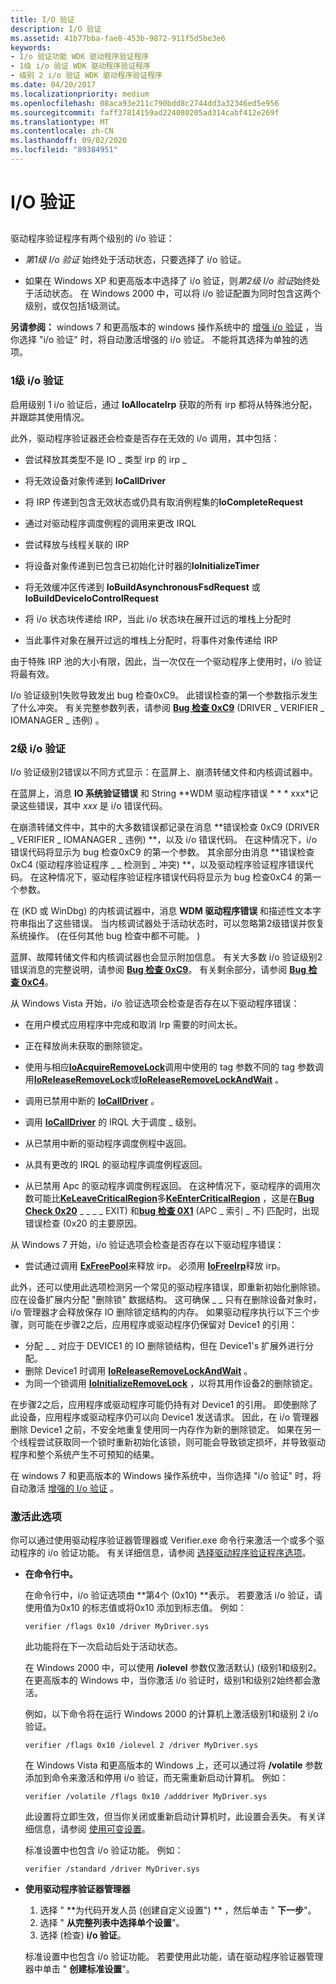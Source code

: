 ```yaml
---
title: I/O 验证
description: I/O 验证
ms.assetid: 41b77bba-fae8-453b-9872-911f5d5be3e6
keywords:
- I/o 验证功能 WDK 驱动程序验证程序
- 1级 i/o 验证 WDK 驱动程序验证程序
- 级别 2 i/o 验证 WDK 驱动程序验证程序
ms.date: 04/20/2017
ms.localizationpriority: medium
ms.openlocfilehash: 08aca93e211c790bdd8c2744dd3a32346ed5e956
ms.sourcegitcommit: faff37814159ad224080205ad314cabf412e269f
ms.translationtype: MT
ms.contentlocale: zh-CN
ms.lasthandoff: 09/02/2020
ms.locfileid: "89384951"
---
```

# <a name="io-verification"></a>I/O 验证


## <span id="ddk_i_o_verification_tools"></span><span id="DDK_I_O_VERIFICATION_TOOLS"></span>


驱动程序验证程序有两个级别的 i/o 验证：

-   *第1级 I/o 验证* 始终处于活动状态，只要选择了 i/o 验证。

-   如果在 Windows XP 和更高版本中选择了 i/o 验证，则*第2级 I/o 验证*始终处于活动状态。 在 Windows 2000 中，可以将 i/o 验证配置为同时包含这两个级别，或仅包括1级测试。

**另请参阅：** windows 7 和更高版本的 windows 操作系统中的 [增强 i/o 验证](enhanced-i-o-verification.md) ，当你选择 "i/o 验证" 时，将自动激活增强的 i/o 验证。 不能将其选择为单独的选项。

### <a name="span-idlevel_1_i_o_verificationspanspan-idlevel_1_i_o_verificationspanlevel-1-io-verification"></a><span id="level_1_i_o_verification"></span><span id="LEVEL_1_I_O_VERIFICATION"></span>1级 i/o 验证

启用级别 1 i/o 验证后，通过 **IoAllocateIrp** 获取的所有 irp 都将从特殊池分配，并跟踪其使用情况。

此外，驱动程序验证器还会检查是否存在无效的 i/o 调用，其中包括：

-   尝试释放其类型不是 IO \_ 类型 irp 的 irp \_

-   将无效设备对象传递到 **IoCallDriver**

-   将 IRP 传递到包含无效状态或仍具有取消例程集的**IoCompleteRequest**

-   通过对驱动程序调度例程的调用来更改 IRQL

-   尝试释放与线程关联的 IRP

-   将设备对象传递到已包含已初始化计时器的**IoInitializeTimer**

-   将无效缓冲区传递到 **IoBuildAsynchronousFsdRequest** 或 **IoBuildDeviceIoControlRequest**

-   将 i/o 状态块传递给 IRP，当此 i/o 状态块在展开过远的堆栈上分配时

-   当此事件对象在展开过远的堆栈上分配时，将事件对象传递给 IRP

由于特殊 IRP 池的大小有限，因此，当一次仅在一个驱动程序上使用时，i/o 验证将最有效。

I/o 验证级别1失败导致发出 bug 检查0xC9。 此错误检查的第一个参数指示发生了什么冲突。 有关完整参数列表，请参阅 [**Bug 检查 0xC9**](../debugger/bug-check-0xc9--driver-verifier-iomanager-violation.md) (DRIVER \_ VERIFIER \_ IOMANAGER \_ 违例) 。

### <a name="span-idlevel_2_i_o_verificationspanspan-idlevel_2_i_o_verificationspanlevel-2-io-verification"></a><span id="level_2_i_o_verification"></span><span id="LEVEL_2_I_O_VERIFICATION"></span>2级 i/o 验证

I/o 验证级别2错误以不同方式显示：在蓝屏上、崩溃转储文件和内核调试器中。

在蓝屏上，消息 **IO 系统验证错误** 和 String **WDM 驱动程序错误 * * * xxx*记录这些错误，其中 *xxx* 是 i/o 错误代码。

在崩溃转储文件中，其中的大多数错误都记录在消息 **错误检查 0xC9 (DRIVER \_ VERIFIER \_ IOMANAGER \_ 违例) **，以及 i/o 错误代码。 在这种情况下，i/o 错误代码将显示为 bug 检查0xC9 的第一个参数。 其余部分由消息 **错误检查 0xC4 (驱动程序验证程序 \_ \_ 检测到 \_ 冲突) **，以及驱动程序验证程序错误代码。 在这种情况下，驱动程序验证程序错误代码将显示为 bug 检查0xC4 的第一个参数。

在 (KD 或 WinDbg) 的内核调试器中，消息 **WDM 驱动程序错误** 和描述性文本字符串指出了这些错误。 当内核调试器处于活动状态时，可以忽略第2级错误并恢复系统操作。  (在任何其他 bug 检查中都不可能。 ) 

蓝屏、故障转储文件和内核调试器也会显示附加信息。 有关大多数 i/o 验证级别2错误消息的完整说明，请参阅 [**Bug 检查 0xC9**](../debugger/bug-check-0xc9--driver-verifier-iomanager-violation.md)。 有关剩余部分，请参阅 [**Bug 检查 0xC4**](../debugger/bug-check-0xc4--driver-verifier-detected-violation.md)。

从 Windows Vista 开始，i/o 验证选项会检查是否存在以下驱动程序错误：

-   在用户模式应用程序中完成和取消 Irp 需要的时间太长。

-   正在释放尚未获取的删除锁定。

-   使用与相应[**IoAcquireRemoveLock**](/windows-hardware/drivers/ddi/wdm/nf-wdm-ioacquireremovelock)调用中使用的 tag 参数不同的 tag 参数调用[**IoReleaseRemoveLock**](/windows-hardware/drivers/ddi/wdm/nf-wdm-ioreleaseremovelock)或[**IoReleaseRemoveLockAndWait**](/windows-hardware/drivers/ddi/wdm/nf-wdm-ioreleaseremovelockandwait) 。

-   调用已禁用中断的 [**IoCallDriver**](/windows-hardware/drivers/ddi/wdm/nf-wdm-iocalldriver) 。

-   调用 [**IoCallDriver**](/windows-hardware/drivers/ddi/wdm/nf-wdm-iocalldriver) 的 IRQL 大于调度 \_ 级别。

-   从已禁用中断的驱动程序调度例程中返回。

-   从具有更改的 IRQL 的驱动程序调度例程返回。

-   从已禁用 Apc 的驱动程序调度例程返回。 在这种情况下，驱动程序的调用次数可能比[**KeLeaveCriticalRegion**](/windows-hardware/drivers/ddi/ntddk/nf-ntddk-keleavecriticalregion)多[**KeEnterCriticalRegion**](/windows-hardware/drivers/ddi/ntddk/nf-ntddk-keentercriticalregion) ，这是在[**Bug Check 0x20**](../debugger/bug-check-0x20--kernel-apc-pending-during-exit.md) \_ \_ \_ \_ EXIT) 和[**bug 检查 0X1**](../debugger/bug-check-0x1--apc-index-mismatch.md) (APC \_ 索引 \_ 不) 匹配时，出现错误检查 (0x20 的主要原因。

从 Windows 7 开始，i/o 验证选项会检查是否存在以下驱动程序错误：

-   尝试通过调用 [**ExFreePool**](/windows-hardware/drivers/ddi/ntddk/nf-ntddk-exfreepool)来释放 irp。 必须用 [**IoFreeIrp**](/windows-hardware/drivers/ddi/wdm/nf-wdm-iofreeirp)释放 irp。

此外，还可以使用此选项检测另一个常见的驱动程序错误，即重新初始化删除锁。 应在设备扩展内分配 "删除锁" 数据结构。 这可确保 \_ \_ 只有在删除设备对象时，i/o 管理器才会释放保存 IO 删除锁定结构的内存。 如果驱动程序执行以下三个步骤，则可能在步骤2之后，应用程序或驱动程序仍保留对 Device1 的引用：

-   分配 \_ \_ 对应于 DEVICE1 的 IO 删除锁结构，但在 Device1's 扩展外进行分配。
-   删除 Device1 时调用 [**IoReleaseRemoveLockAndWait**](/windows-hardware/drivers/ddi/wdm/nf-wdm-ioreleaseremovelockandwait) 。
-   为同一个锁调用 [**IoInitializeRemoveLock**](/windows-hardware/drivers/ddi/wdm/nf-wdm-ioinitializeremovelock) ，以将其用作设备2的删除锁定。

在步骤2之后，应用程序或驱动程序可能仍持有对 Device1 的引用。 即使删除了此设备，应用程序或驱动程序仍可以向 Device1 发送请求。 因此，在 i/o 管理器删除 Device1 之前，不安全地重复使用同一内存作为新的删除锁定。 如果在另一个线程尝试获取同一个锁时重新初始化该锁，则可能会导致锁定损坏，并导致驱动程序和整个系统产生不可预知的结果。

在 windows 7 和更高版本的 Windows 操作系统中，当你选择 "i/o 验证" 时，将自动激活 [增强的 I/o 验证](enhanced-i-o-verification.md) 。

### <a name="span-idactivating_this_optionspanspan-idactivating_this_optionspanactivating-this-option"></a><span id="activating_this_option"></span><span id="ACTIVATING_THIS_OPTION"></span>激活此选项

你可以通过使用驱动程序验证器管理器或 Verifier.exe 命令行来激活一个或多个驱动程序的 i/o 验证功能。 有关详细信息，请参阅 [选择驱动程序验证程序选项](selecting-driver-verifier-options.md)。

-   **在命令行中。**

    在命令行中，i/o 验证选项由 **第4个 (0x10) **表示。 若要激活 i/o 验证，请使用值为0x10 的标志值或将0x10 添加到标志值。 例如：

    ```
    verifier /flags 0x10 /driver MyDriver.sys
    ```

    此功能将在下一次启动后处于活动状态。

    在 Windows 2000 中，可以使用 **/iolevel** 参数仅激活默认)  (级别1和级别2。 在更高版本的 Windows 中，当你激活 i/o 验证时，级别1和级别2始终都会激活。

    例如，以下命令将在运行 Windows 2000 的计算机上激活级别1和级别 2 i/o 验证。

    ```
    verifier /flags 0x10 /iolevel 2 /driver MyDriver.sys
    ```

    在 Windows Vista 和更高版本的 Windows 上，还可以通过将 **/volatile** 参数添加到命令来激活和停用 i/o 验证，而无需重新启动计算机。 例如：

    ```
    verifier /volatile /flags 0x10 /adddriver MyDriver.sys
    ```

    此设置将立即生效，但当你关闭或重新启动计算机时，此设置会丢失。 有关详细信息，请参阅 [使用可变设置](using-volatile-settings.md)。

    标准设置中也包含 i/o 验证功能。 例如：

    ```
    verifier /standard /driver MyDriver.sys
    ```

-   **使用驱动程序验证器管理器**

    1.  选择 " **为代码开发人员 (创建自定义设置") ** ，然后单击 " **下一步**"。
    2.  选择 " **从完整列表中选择单个设置**"。
    3.  选择 (检查) **i/o 验证**。

    标准设置中也包含 i/o 验证功能。 若要使用此功能，请在驱动程序验证器管理器中单击 " **创建标准设置**"。

 

